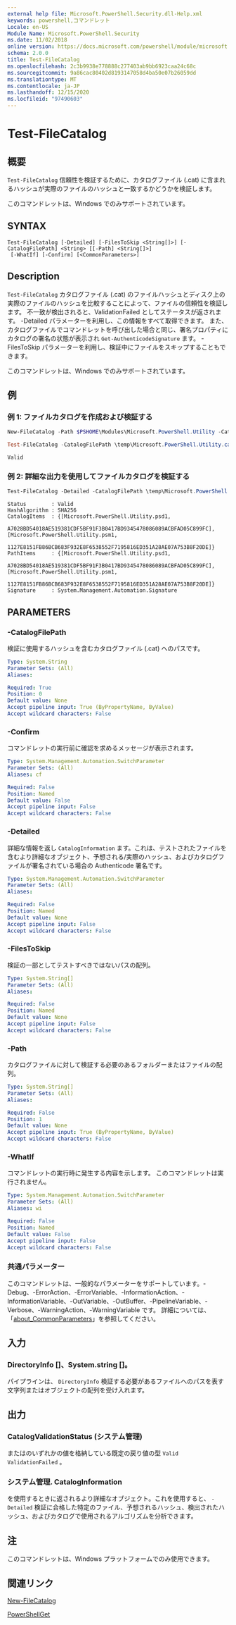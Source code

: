 ```yaml
---
external help file: Microsoft.PowerShell.Security.dll-Help.xml
keywords: powershell,コマンドレット
Locale: en-US
Module Name: Microsoft.PowerShell.Security
ms.date: 11/02/2018
online version: https://docs.microsoft.com/powershell/module/microsoft.powershell.security/test-filecatalog?view=powershell-7&WT.mc_id=ps-gethelp
schema: 2.0.0
title: Test-FileCatalog
ms.openlocfilehash: 2c3b9938e778888c277403ab9bb6923caa24c68c
ms.sourcegitcommit: 9a86cac80402d8193147058d4ba50e07b26059dd
ms.translationtype: MT
ms.contentlocale: ja-JP
ms.lasthandoff: 12/15/2020
ms.locfileid: "97490603"
---
```

# Test-FileCatalog

## 概要
`Test-FileCatalog` 信頼性を検証するために、カタログファイル (.cat) に含まれるハッシュが実際のファイルのハッシュと一致するかどうかを検証します。

このコマンドレットは、Windows でのみサポートされています。

## SYNTAX

```
Test-FileCatalog [-Detailed] [-FilesToSkip <String[]>] [-CatalogFilePath] <String> [[-Path] <String[]>]
 [-WhatIf] [-Confirm] [<CommonParameters>]
```

## Description

`Test-FileCatalog` カタログファイル (.cat) のファイルハッシュとディスク上の実際のファイルのハッシュを比較することによって、ファイルの信頼性を検証します。 不一致が検出されると、ValidationFailed としてステータスが返されます。 -Detailed パラメーターを利用し、この情報をすべて取得できます。 また、カタログファイルでコマンドレットを呼び出した場合と同じ、署名プロパティにカタログの署名の状態が表示され `Get-AuthenticodeSignature` ます。 -FilesToSkip パラメーターを利用し、検証中にファイルをスキップすることもできます。

このコマンドレットは、Windows でのみサポートされています。

## 例

### 例 1: ファイルカタログを作成および検証する

```powershell
New-FileCatalog -Path $PSHOME\Modules\Microsoft.PowerShell.Utility -CatalogFilePath \temp\Microsoft.PowerShell.Utility.cat -CatalogVersion 2.0

Test-FileCatalog -CatalogFilePath \temp\Microsoft.PowerShell.Utility.cat -Path "$PSHome\Modules\Microsoft.PowerShell.Utility\"
```

```Output
Valid
```

### 例 2: 詳細な出力を使用してファイルカタログを検証する

```powershell
Test-FileCatalog -Detailed -CatalogFilePath \temp\Microsoft.PowerShell.Utility.cat -Path "$PSHome\Modules\Microsoft.PowerShell.Utility\"
```

```Output
Status        : Valid
HashAlgorithm : SHA256
CatalogItems  : {[Microsoft.PowerShell.Utility.psd1,
                A7028BD54018AE519381CDF5BF91F3B0417BD9345478086089ACBFAD05C899FC], [Microsoft.PowerShell.Utility.psm1,
                1127E8151FB86BCB683F932E8F6538552F7195816ED351A28AE07A753B8F20DE]}
PathItems     : {[Microsoft.PowerShell.Utility.psd1,
                A7028BD54018AE519381CDF5BF91F3B0417BD9345478086089ACBFAD05C899FC], [Microsoft.PowerShell.Utility.psm1,
                1127E8151FB86BCB683F932E8F6538552F7195816ED351A28AE07A753B8F20DE]}
Signature     : System.Management.Automation.Signature
```

## PARAMETERS

### -CatalogFilePath

検証に使用するハッシュを含むカタログファイル (.cat) へのパスです。

```yaml
Type: System.String
Parameter Sets: (All)
Aliases:

Required: True
Position: 0
Default value: None
Accept pipeline input: True (ByPropertyName, ByValue)
Accept wildcard characters: False
```

### -Confirm

コマンドレットの実行前に確認を求めるメッセージが表示されます。

```yaml
Type: System.Management.Automation.SwitchParameter
Parameter Sets: (All)
Aliases: cf

Required: False
Position: Named
Default value: False
Accept pipeline input: False
Accept wildcard characters: False
```

### -Detailed

詳細な情報を返し `CatalogInformation` ます。これは、テストされたファイルを含むより詳細なオブジェクト、予想される/実際のハッシュ、およびカタログファイルが署名されている場合の Authenticode 署名です。

```yaml
Type: System.Management.Automation.SwitchParameter
Parameter Sets: (All)
Aliases:

Required: False
Position: Named
Default value: None
Accept pipeline input: False
Accept wildcard characters: False
```

### -FilesToSkip

検証の一部としてテストすべきではないパスの配列。

```yaml
Type: System.String[]
Parameter Sets: (All)
Aliases:

Required: False
Position: Named
Default value: None
Accept pipeline input: False
Accept wildcard characters: False
```

### -Path

カタログファイルに対して検証する必要のあるフォルダーまたはファイルの配列。

```yaml
Type: System.String[]
Parameter Sets: (All)
Aliases:

Required: False
Position: 1
Default value: None
Accept pipeline input: True (ByPropertyName, ByValue)
Accept wildcard characters: False
```

### -WhatIf

コマンドレットの実行時に発生する内容を示します。 このコマンドレットは実行されません。

```yaml
Type: System.Management.Automation.SwitchParameter
Parameter Sets: (All)
Aliases: wi

Required: False
Position: Named
Default value: False
Accept pipeline input: False
Accept wildcard characters: False
```

### 共通パラメーター

このコマンドレットは、一般的なパラメーターをサポートしています。-Debug、-ErrorAction、-ErrorVariable、-InformationAction、-InformationVariable、-OutVariable、-OutBuffer、-PipelineVariable、-Verbose、-WarningAction、-WarningVariable です。 詳細については、「[about_CommonParameters](https://go.microsoft.com/fwlink/?LinkID=113216)」を参照してください。

## 入力

### DirectoryInfo []、System.string []。

パイプラインは、 `DirectoryInfo` 検証する必要があるファイルへのパスを表す文字列またはオブジェクトの配列を受け入れます。

## 出力

### CatalogValidationStatus (システム管理)

またはのいずれかの値を格納している既定の戻り値の型 `Valid` `ValidationFailed` 。

### システム管理. CatalogInformation

を使用するときに返されるより詳細なオブジェクト。これを使用すると、 `-Detailed` 検証に合格した特定のファイル、予想されるハッシュ、検出されたハッシュ、およびカタログで使用されるアルゴリズムを分析できます。

## 注

このコマンドレットは、Windows プラットフォームでのみ使用できます。

## 関連リンク

[New-FileCatalog](New-FileCatalog.md)

[PowerShellGet](/powershell/module/PowerShellGet)
